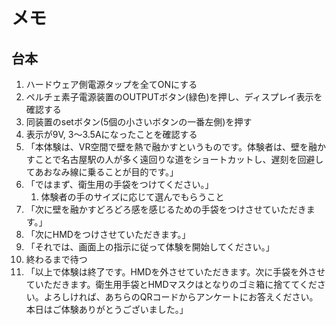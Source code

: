 # メモ

## 台本

1. ハードウェア側電源タップを全てONにする
2. ペルチェ素子電源装置のOUTPUTボタン(緑色)を押し、ディスプレイ表示を確認する
3. 同装置のsetボタン(5個の小さいボタンの一番左側)を押す
4. 表示が9V, 3〜3.5Aになったことを確認する
5. 「本体験は、VR空間で壁を熱で融かすというものです。体験者は、壁を融かすことで名古屋駅の人が多く遠回りな道をショートカットし、遅刻を回避してあおなみ線に乗ることが目的です。」
6. 「ではまず、衛生用の手袋をつけてください。」
    1. 体験者の手のサイズに応じて選んでもらうこと
7. 「次に壁を融かすどろどろ感を感じるための手袋をつけさせていただきます。」
8. 「次にHMDをつけさせていただきます。」
9. 「それでは、画面上の指示に従って体験を開始してください。」
10. 終わるまで待つ
11. 「以上で体験は終了です。HMDを外させていただきます。次に手袋を外させていただきます。衛生用手袋とHMDマスクはとなりのゴミ箱に捨ててください。よろしければ、あちらのQRコードからアンケートにお答えください。本日はご体験ありがとうございました。」
